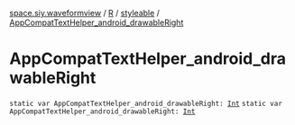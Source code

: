 [space.siy.waveformview](../../index.md) / [R](../index.md) / [styleable](index.md) / [AppCompatTextHelper_android_drawableRight](./-app-compat-text-helper_android_drawable-right.md)

# AppCompatTextHelper_android_drawableRight

`static var AppCompatTextHelper_android_drawableRight: `[`Int`](https://kotlinlang.org/api/latest/jvm/stdlib/kotlin/-int/index.html)
`static var AppCompatTextHelper_android_drawableRight: `[`Int`](https://kotlinlang.org/api/latest/jvm/stdlib/kotlin/-int/index.html)